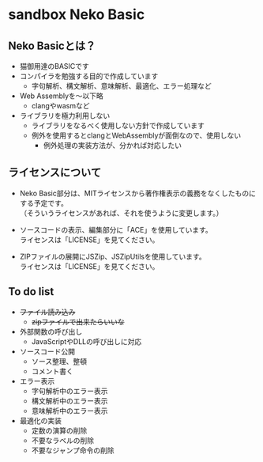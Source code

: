 # sandbox Neko Basic

## Neko Basicとは？

- 猫御用達のBASICです
- コンパイラを勉強する目的で作成しています
  - 字句解析、構文解析、意味解析、最適化、エラー処理など
- Web Assemblyを～以下略
  - clangやwasmなど
- ライブラリを極力利用しない
  - ライブラリをなるべく使用しない方針で作成しています
  - 例外を使用するとclangとWebAssemblyが面倒なので、使用しない
    - 例外処理の実装方法が、分かれば対応したい

## ライセンスについて

- Neko Basic部分は、MITライセンスから著作権表示の義務をなくしたものにする予定です。  
（そういうライセンスがあれば、それを使うように変更します。）

- ソースコードの表示、編集部分に「ACE」を使用しています。  
ライセンスは「LICENSE」を見てください。

- ZIPファイルの展開にJSZip、JSZipUtilsを使用しています。  
ライセンスは「LICENSE」を見てください。

## To do list

- ~~ファイル読み込み~~
  - ~~zipファイルで出来たらいいな~~
- 外部関数の呼び出し
  - JavaScriptやDLLの呼び出しに対応
- ソースコード公開
  - ソース整理、整頓
  - コメント書く
- エラー表示
  - 字句解析中のエラー表示
  - 構文解析中のエラー表示
  - 意味解析中のエラー表示
- 最適化の実装
  - 定数の演算の削除
  - 不要なラベルの削除
  - 不要なジャンプ命令の削除
